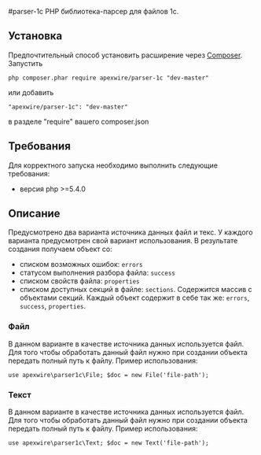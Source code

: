 #parser-1c
PHP библиотека-парсер для файлов 1с. 


## Установка
Предпочтительный способ установить расширение через [Composer](http://getcomposer.org/).
Запустить

	php composer.phar require apexwire/parser-1c "dev-master"

или добавить

	"apexwire/parser-1c": "dev-master"

в разделе "require" вашего composer.json

## Требования
Для корректного запуска необходимо выполнить следующие требования:

* версия php >=5.4.0

## Описание
Предусмотрено два варианта источника данных файл и текс. У каждого варианта предусмотрен свой вариант использования. 
В результате создания получаем объект со:

- списком возможных ошибок: `errors`
- статусом выполнения разбора файла: `success`
- списком свойств файла: `properties`
- списком доступных секций в файле: `sections`. Содержится массив с объектами секций. Каждый объект содержит в себе так же: `errors`, `success`, `properties`.

### Файл
В данном варианте в качестве источника данных используется файл. Для того чтобы обработать данный файл нужно при создании объекта передать полный путь к файлу.
Пример использования:

`use apexwire\parser1c\File;
$doc = new File('file-path');`

### Текст
В данном варианте в качестве источника данных используется файл. Для того чтобы обработать данный файл нужно при создании объекта передать полный путь к файлу.
Пример использования:

`use apexwire\parser1c\Text;
$doc = new Text('file-path');`